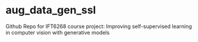 # aug_data_gen_ssl
Github Repo for IFT6268 course project: Improving self-supervised learning in computer vision with generative models
